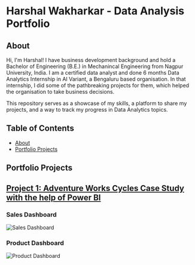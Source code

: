 # Harshal Wakharkar - Data Analysis Portfolio

## About
Hi, I'm Harshal! I have business development background and hold a Bachelor of Engineering (B.E.) in Mechanincal Engineering from Nagpur University, India. I am a certified data analyst and done 6 months Data Analytics Internship in AI Variant, a Bengaluru based organisation. In that internship, I did some of the pathbreaking projects for them, which helped the organisation to take business decisions. 

This repository serves as a showcase of my skills, a platform to share my projects, and a way to track my progress in Data Analytics topics.

## Table of Contents
- [About](#about)
- [Portfolio Projects](#portfolio-projects)

## Portfolio Projects

## [Project 1: Adventure Works Cycles Case Study with the help of Power BI](https://github.com/hwakharkar/hw_portfolio/blob/main/Adventure%20Works%20Case%20study.pbix)

### Sales Dashboard
![Sales Dashboard](https://github.com/hwakharkar/hw/blob/main/Sales%20BI%20DB.png)

### Product Dashboard
![Product Dashboard](https://github.com/hwakharkar/hw/blob/main/Product%20BI%20DB.png)

